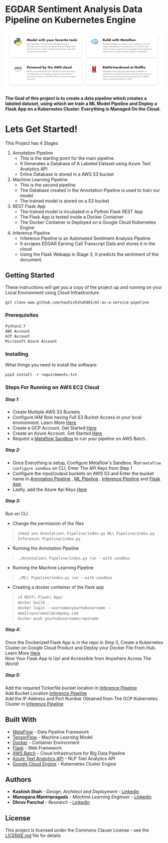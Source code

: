 # EGDAR Sentiment Analysis Data Pipeline on Kubernetes Engine
![Cover Image](/data/cover.png)




#### The Goal of this project is to create a data pipeline which creates a labeled dataset, using which we train a ML Model Pipeline and Deploy a Flask App on a Kubernetes Cluster. Everything is Managed On the Cloud. <br>
# Lets Get Started!

This Project has 4 Stages
1. Annotation Pipeline
   - This is the starting point for the main pipeline. 
   - It Generates a Database of A Labeled Dataset using Azure Text Analytics API
   - Entire Database is stored in a AWS S3 bucket 
2. Machine Learning Pipeline
   - This is the second pipeline.
   - The Database created in the Annotation Pipeline is used to train our model
   - The trained model is stored on a S3 bucket
3. REST Flask App
   - The trained model is incubated in a Python Flask REST App
   - The Flask App is tested inside a Docker Container
   - The Docker Container is Deployed on a Google Cloud Kubernetes Engine
4. Inference Pipeline
   - Inference Pipeline is an Automated Sentiment Analysis Pipeline
   - It scrapes EDGAR Earning Call Transcript Data and stores it in the cloud
   - Using the Flask Webapp in Stage 3, It predicts the sentiment of the document.


## Getting Started

These instructions will get you a copy of the project up and running on your Local Environment using Cloud Infrastructure 
```
git clone www.github.com/kashishshah881/ml-as-a-service-pipeline
```

### Prerequisites

```
Python3.7
AWS Account
GCP Account
Microsoft Azure Account
```

### Installing
What things you need to install the software:
```
pip3 install -r requirements.txt
```

### Steps For Running on AWS EC2 Cloud

##### Step 1:
- Create Multiple AWS S3 Buckets
- Configure IAM Role having Full S3 Bucket Access in your local environment. Learn More [Here](https://docs.databricks.com/administration-guide/cloud-configurations/aws/iam-roles.html#step-1-create-an-iam-role-and-policy-to-access-an-s3-bucket)
- Create a GCP Account. Get Started [Here](cloud.google.com)
- Create an Azure Account. Get Started [Here](azure.microsoft.com)
- Request a [Metaflow Sandbox](https://www.metaflow.org/sandbox/) to run your pipeline on AWS Batch.
##### Step 2:
- Once Everything is setup, Configure Metaflow's Sandbox. Run ``` metaflow configure sandbox ``` on CLI. Enter The API Keys from Step 1 <br>
- Configure the input/output buckets on AWS S3 and Enter the bucket name in [Annotation Pipeline](https://github.com/kashishshah881/ml-as-a-service-pipeline/blob/master/Annotation%20Pipeline/index.py#L41-L42) , [ML Pipeline](https://github.com/kashishshah881/ml-as-a-service-pipeline/blob/master/ML%20Pipeline/index.py#L37-L39) , [Inference Pipeline](https://github.com/kashishshah881/ml-as-a-service-pipeline/blob/master/Inference%20Pipeline/index.py#L28-L29)
and [Flask App](https://github.com/kashishshah881/ml-as-a-service-pipeline/blob/master/REST%20Flask%20App/app.py#L26)
- Lastly, add the Azure Api Keys [Here](https://github.com/kashishshah881/ml-as-a-service-pipeline/blob/master/Annotation%20Pipeline/index.py#L21-L22)
##### Step 3:
Run on CLI <br>
- Change the permission of the files
>```chmod a+x Annotation\ Pipeline/index.py ML\ Pipeline/index.py Inference\ Pipeline/index.py ```<br>
- Running the Annotation Pipeline
>```./Annotation\ Pipeline/index.py run --with sandbox ``` <br>
- Running the Machine Learning Pipeline
>```./ML\ Pipeline/index.py run --with sandbox ``` <br>
- Creating a docker container of the flask app <br>
> ```cd REST\ Flask\ App/ ``` <br>
> ```docker build . ``` <br>
> ``` docker login --username=yourhubusername --email=youremail@company.com ``` <br>
> ``` docker push yourhubusername/reponame ``` <br>

##### Step 4:
Once the Dockerized Flask App is in the repo in Step 3,
Create a Kubernetes Cluster on Google Cloud Product and Deploy your Docker File From Hub. Learn More [Here](https://codeburst.io/getting-started-with-kubernetes-deploy-a-docker-container-with-kubernetes-in-5-minutes-eb4be0e96370) <br>
Now Your Flask App Is Up! and Accessible from Anywhere Across The World!

##### Step 5:
Add the required Tickerfile bucket location in [Inference Pipeline](https://github.com/kashishshah881/ml-as-a-service-pipeline/blob/master/Inference%20Pipeline/index.py#L83) <br>
Add Bucket Location [Inference Pipeline](https://github.com/kashishshah881/ml-as-a-service-pipeline/blob/master/Inference%20Pipeline/index.py#L28-L29) <br>
Add the IP Address and Port Number Obtained from The GCP Kubernetes Cluster in [Inference Pipeline](https://github.com/kashishshah881/ml-as-a-service-pipeline/blob/master/Inference%20Pipeline/index.py#L157)



## Built With

* [MetaFlow](https://metaflow.org) - Data Pipeline Framework
* [TensorFlow](https://www.tensorflow.org/) - Machine Learning Model
* [Docker](https://www.docker.com) - Container Environment
* [Flask](https://flask.palletsprojects.com/en/1.1.x/) -  Web Framework 
* [AWS Batch](https://aws.amazon.com/batch/) - Cloud Infrastructure for Big Data Pipeline
* [Azure Text Analytics API](https://azure.microsoft.com/en-us/services/cognitive-services/text-analytics/) - NLP Text Analytics API
* [Google Cloud Engine](https://cloud.google.com/kubernetes-engine) - Kubernetes Cluster Engine

## Authors

* **Kashish Shah** - *Design, Architect and Deployment* - [Linkedin](https://linkedin.com/in/shah-kashish)
* **Manogana Mantripragada** - *Machine Learning Engineer* - [Linkedin](https://www.linkedin.com/in/manogna-mantripragada/)
* **Dhruv Panchal** - *Research* - [Linkedin](https://www.linkedin.com/in/panchaldhruv/)



## License

This project is licensed under the Commons Clause License - see the [LICENSE.md](https://commonsclause.com) file for details

